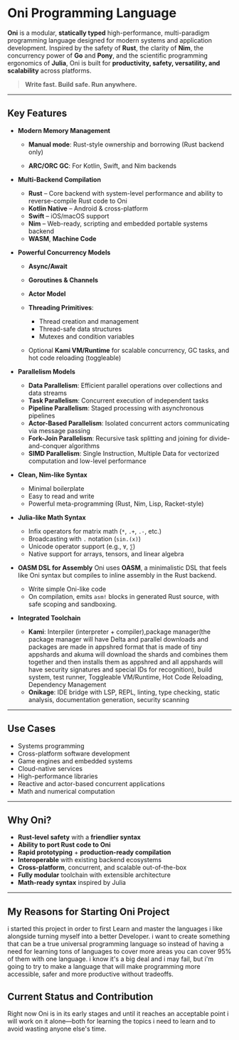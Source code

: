 # Oni Programming Language

**Oni** is a modular, **statically typed** high-performance, multi-paradigm programming language designed for modern systems and application development. Inspired by the safety of **Rust**, the clarity of **Nim**, the concurrency power of **Go** and **Pony**, and the scientific programming ergonomics of **Julia**, Oni is built for **productivity, safety, versatility, and scalability** across platforms.

> **Write fast. Build safe. Run anywhere.**

---

## Key Features

* **Modern Memory Management**

  * **Manual mode**: Rust-style ownership and borrowing (Rust backend only)

  * **ARC/ORC GC**: For Kotlin, Swift, and Nim backends

* **Multi-Backend Compilation**

  * **Rust** – Core backend with system-level performance and ability to reverse-compile Rust code to Oni
  * **Kotlin Native** – Android & cross-platform
  * **Swift** – iOS/macOS support
  * **Nim** – Web-ready, scripting and embedded portable systems backend
  * **WASM**, **Machine Code**

* **Powerful Concurrency Models**

  * **Async/Await**
  * **Goroutines & Channels**
  * **Actor Model**
  * **Threading Primitives**:

    * Thread creation and management
    * Thread-safe data structures
    * Mutexes and condition variables
  * Optional **Kami VM/Runtime** for scalable concurrency, GC tasks, and hot code reloading (toggleable)

* **Parallelism Models**

  * **Data Parallelism**: Efficient parallel operations over collections and data streams
  * **Task Parallelism**: Concurrent execution of independent tasks
  * **Pipeline Parallelism**: Staged processing with asynchronous pipelines
  * **Actor-Based Parallelism**: Isolated concurrent actors communicating via message passing
  * **Fork-Join Parallelism**: Recursive task splitting and joining for divide-and-conquer algorithms
  * **SIMD Parallelism**: Single Instruction, Multiple Data for vectorized computation and low-level performance

* **Clean, Nim-like Syntax**

  * Minimal boilerplate
  * Easy to read and write
  * Powerful meta-programming (Rust, Nim, Lisp, Racket-style)

* **Julia-like Math Syntax**

  * Infix operators for matrix math (`*`, `.+`, `.-`, etc.)
  * Broadcasting with `.` notation (`sin.(x)`)
  * Unicode operator support (e.g., `∀`, `∑`)
  * Native support for arrays, tensors, and linear algebra

* **OASM DSL for Assembly**
  Oni uses **OASM**, a minimalistic DSL that feels like Oni syntax but compiles to inline assembly in the Rust backend.
  * Write simple Oni-like code
  * On compilation, emits `asm!` blocks in generated Rust source, with safe scoping and sandboxing.

* **Integrated Toolchain**

  * **Kami**: Interpiler (interpreter + compiler),package manager(the package manager will have Delta and parallel downloads and packages are made in appshred format that is made of tiny appshards and akuma will download the shards and combines them together and then installs them as appshred and all appshards will have security signatures and special IDs for recognition), build system, test runner, Toggleable VM/Runtime, Hot Code Reloading, Dependency Management
  * **Onikage**: IDE bridge with LSP, REPL, linting, type checking, static analysis, documentation generation, security scanning

---

## Use Cases

* Systems programming
* Cross-platform software development
* Game engines and embedded systems
* Cloud-native services
* High-performance libraries
* Reactive and actor-based concurrent applications
* Math and numerical computation

---

## Why Oni?

* **Rust-level safety** with a **friendlier syntax**
* **Ability to port Rust code to Oni**
* **Rapid prototyping** + **production-ready compilation**
* **Interoperable** with existing backend ecosystems
* **Cross-platform**, concurrent, and scalable out-of-the-box
* **Fully modular** toolchain with extensible architecture
* **Math-ready syntax** inspired by Julia

---

## My Reasons for Starting Oni Project

i started this project in order to first Learn and master the languages i like alongside turning myself into a better Developer. i want to create something that can be a true universal programming language so instead of having a need for learning tons of languages to cover more areas you can cover 95% of them with one language. i know it's a big deal and i may fail, but i'm going to try to make a language that will make programming more accessible, safer and more productive without tradeoffs.

## Current Status and Contribution

Right now Oni is in its early stages and until it reaches an acceptable point i will work on it alone—both for learning the topics i need to learn and to avoid wasting anyone else's time.
